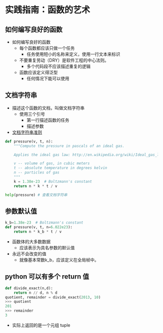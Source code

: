 # 实践指南：函数的艺术

## 如何编写良好的函数
- 如何编写良好的函数
  - 每个函数都应该只做一个任务
    - 任务使用短小的名称来定义，使用一行文本来标识
  - 不要重复劳动（DRY）是软件工程的中心法则。
    - 多个代码段不应该描述重复的逻辑
  - 函数应该定义得泛型
    - 任何情况下能可以使用

##  文档字符串
- 描述这个函数的文档，叫做文档字符串
  - 使用三个引号
    - 第一行描述函数的任务
    - 描述参数
- [文档字符串准则](https://www.python.org/dev/peps/pep-0257/)

```python
def pressure(v, t, n):
    """Compute the pressure in pascals of an ideal gas.

    Applies the ideal gas law: http://en.wikipedia.org/wiki/Ideal_gas_law

    v -- volume of gas, in cubic meters
    t -- absolute temperature in degrees kelvin
    n -- particles of gas
    """
    k = 1.38e-23  # Boltzmann's constant
    return n * k * t / v

help(pressure) # 查看文档字符串
```

## 参数默认值
```python
k_b=1.38e-23  # Boltzmann's constant
def pressure(v, t, n=6.022e23):
    return n * k_b * t / v
```
- 函数体的大多数数据
  - 应该表示为具名参数的默认值
- 永远不会改变的值
  - 就像基本常数k_b，应该定义在全局帧中。
  
## python 可以有多个 return 值
```python
def divide_exact(n,d):
    return n // d, n % d
quotient, remainder = divide_exact(2013, 10)
>>> quotient
201
>>> remainder 
3
```
- 实际上返回的是一个元组 tuple
